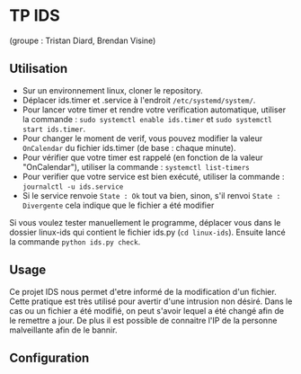 # TP IDS

(groupe : Tristan Diard, Brendan Visine)

## Utilisation

- Sur un environnement linux, cloner le repository.
- Déplacer ids.timer et .service à l'endroit ```/etc/systemd/system/```.
- Pour lancer votre timer et rendre votre verification automatique, utiliser la commande : ```sudo systemctl enable ids.timer``` et  ```sudo systemctl start ids.timer```.
- Pour changer le moment de verif, vous pouvez modifier la valeur ```OnCalendar``` du fichier ids.timer (de base : chaque minute).
- Pour vérifier que votre timer est rappelé (en fonction de la valeur "OnCalendar"), utiliser la commande : ```systemctl list-timers```
- Pour verifier que votre service est bien exécuté, utiliser la commande : ```journalctl -u ids.service```
- Si le service renvoie ```State : Ok``` tout va bien, sinon, s'il renvoi ```State : Divergente``` cela indique que le fichier a été modifier

Si vous voulez tester manuellement le programme, déplacer vous dans le dossier linux-ids qui contient le fichier ids.py (```cd linux-ids```). Ensuite lancé la commande ```python ids.py check```.

## Usage

Ce projet IDS nous permet d'etre informé de la modification d'un fichier. Cette pratique est très utilisé pour avertir d'une intrusion non désiré. Dans le cas ou un fichier a été modifié, on peut s'avoir lequel a été changé afin de le remettre a jour. De plus il est possible de connaitre l'IP de la personne malveillante afin de le bannir.

## Configuration